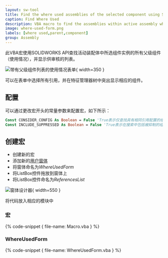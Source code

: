 ```yaml
---
layout: sw-tool
title: Find the where used assemblies of the selected component using SOLIDWORKS API
caption: Find Where Used
description: VBA macro to find the assemblies within active assembly which are using the selected component using SOLIDWORKS API
image: where-used-form.png
labels: [where used,parent,component]
group: Assembly
---
```

此VBA宏使用SOLIDWORKS API查找活动装配体中所选组件实例的所有父级组件（使用情况），并显示供审核的列表。

![带有父级组件列表的使用情况表单](where-used-form.png){ width=350 }

可以在表单中选择所有引用，并在特征管理器树中突出显示相应的组件。

## 配置

可以通过更改宏开头的常量参数来配置宏，如下所示：

~~~ vb
Const CONSIDER_CONFIG As Boolean = False 'True表示仅查找具有相同引用配置的组件，False表示仅按模型路径查找
Const INCLUDE_SUPPRESSED As Boolean = False 'True表示在搜索中包括被抑制的组件，False表示不包括
~~~

## 创建宏

* 创建新的宏
* 添加新的[用户窗体](/visual-basic/user-forms/)
* 将窗体命名为*WhereUsedForm*
* 将ListBox控件拖放到窗体上
* 将ListBox控件命名为*ReferencesList*

![窗体设计器](where-used-form-designer.png){ width=550 }

将代码放入相应的模块中

### 宏

{% code-snippet { file-name: Macro.vba } %}

### WhereUsedForm

{% code-snippet { file-name: WhereUsedForm.vba } %}